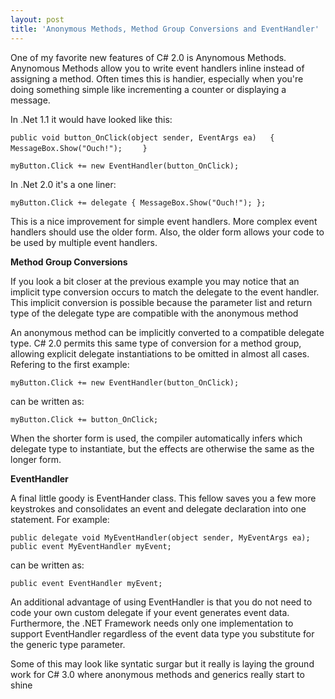 ```yaml
---
layout: post
title: 'Anonymous Methods, Method Group Conversions and EventHandler'
---
```

One of my favorite new features of C# 2.0 is Anynomous Methods. Anynomous Methods allow you to write event handlers inline instead of assigning a method. Often times this is handier, especially when you're doing something simple like incrementing a counter or displaying a message. 

In .Net 1.1 it would have looked like this: 

`public void button_OnClick(object sender, EventArgs ea)  
{   
MessageBox.Show("Ouch!");   
` `} `

`myButton.Click += new EventHandler(button_OnClick); `

In .Net 2.0 it's a one liner: 

`myButton.Click += delegate { MessageBox.Show("Ouch!"); };`

This is a nice improvement for simple event handlers. More complex event handlers should use the older form. Also, the older form allows your code to be used by multiple event handlers. 

**Method Group Conversions**

If you look a bit closer at the previous example you may notice that an implicit type conversion occurs to match the delegate to the event handler. This implicit conversion is possible because the parameter list and return type of the delegate type are compatible with the anonymous method 

An anonymous method can be implicitly converted to a compatible delegate type. C# 2.0 permits this same type of conversion for a method group, allowing explicit delegate instantiations to be omitted in almost all cases. Refering to the first example: 

`myButton.Click += new EventHandler(button_OnClick);`

can be written as: 

`myButton.Click += button_OnClick;`

When the shorter form is used, the compiler automatically infers which delegate type to instantiate, but the effects are otherwise the same as the longer form. 

**EventHandler<T>**

A final little goody is EventHander<T> class. This fellow saves you a few more keystrokes and consolidates an event and delegate declaration into one statement. For example:

`public delegate void MyEventHandler(object sender, MyEventArgs ea);  
public event MyEventHandler myEvent; `

can be written as: 

`public event EventHandler myEvent;`

An additional advantage of using EventHandler<T> is that you do not need to code your own custom delegate if your event generates event data. Furthermore, the .NET Framework needs only one implementation to support EventHandler regardless of the event data type you substitute for the generic type parameter. 

Some of this may look like syntatic surgar but it really is laying the ground work for C# 3.0 where anonymous methods and generics really start to shine
